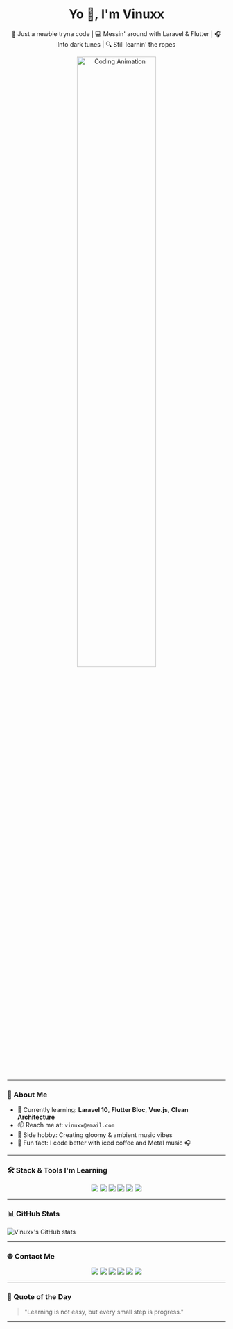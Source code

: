 
<h1 align="center">Yo 👋, I'm Vinuxx</h1>
<p align="center">
  🚀 Just a newbie tryna code | 💻 Messin' around with Laravel & Flutter | 🎧 Into dark tunes | 🔍 Still learnin' the ropes
</p>

<!-- GIF HEADER -->
<p align="center">
  <img src="https://media.giphy.com/media/qgQUggAC3Pfv687qPC/giphy.gif" width="60%" alt="Coding Animation" />
</p>

---

### 🌟 About Me

- 🔧 Currently learning: **Laravel 10**, **Flutter Bloc**, **Vue.js**, **Clean Architecture**
- 📫 Reach me at: `vinuxx@email.com`
- 🎵 Side hobby: Creating gloomy & ambient music vibes
- 🧠 Fun fact: I code better with iced coffee and Metal music 🎧

---

### 🛠 Stack & Tools I'm Learning

<p align="center">
  <img src="https://img.shields.io/badge/Laravel-F72C1F?style=for-the-badge&logo=laravel&logoColor=white"/>
  <img src="https://img.shields.io/badge/PHP-777BB4?style=for-the-badge&logo=php&logoColor=white"/>
  <img src="https://img.shields.io/badge/Flutter-02569B?style=for-the-badge&logo=flutter&logoColor=white"/>
  <img src="https://img.shields.io/badge/Dart-0175C2?style=for-the-badge&logo=dart&logoColor=white"/>
  <img src="https://img.shields.io/badge/MySQL-00758F?style=for-the-badge&logo=mysql&logoColor=white"/>
  <img src="https://img.shields.io/badge/VSCode-007ACC?style=for-the-badge&logo=visual-studio-code&logoColor=white"/>
</p>

---

### 📊 GitHub Stats

![Vinuxx's GitHub stats](https://github-readme-stats.vercel.app/api?username=vendettaa666&theme=github_dark&show_icons=true)

---

### 🌐 Contact Me

<p align="center">
  <a href="mailto:vinnfamily666@gmail.com"><img src="https://img.shields.io/badge/Gmail-D14836?style=flat-square&logo=gmail&logoColor=white"/></a>
  <a href="https://linkedin.com/in/vinuxx"><img src="https://img.shields.io/badge/LinkedIn-0A66C2?style=flat-square&logo=linkedin&logoColor=white"/></a>
  <a href="https://instagram.com/leoosatriaa"><img src="https://img.shields.io/badge/Instagram-E4405F?style=flat-square&logo=instagram&logoColor=white"/></a>
  <a href="https://tiktok.com/@vendettaa.666"><img src="https://img.shields.io/badge/TikTok-000000?style=flat-square&logo=tiktok&logoColor=white"/></a>
  <a href="https://discord.com/users/770242596945395712"><img src="https://img.shields.io/badge/Discord-5865F2?style=flat-square&logo=discord&logoColor=white"/></a>
  <a href="https://open.spotify.com/user/31r7eiirhcmyuyip6bnginbwnuvu?si=ce76ca11b90444eb"><img src="https://img.shields.io/badge/Spotify-1DB954?style=flat-square&logo=spotify&logoColor=white"/></a>
</p>

---

### 📌 Quote of the Day

> "Learning is not easy, but every small step is progress."

---
